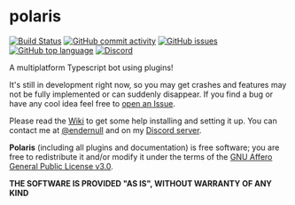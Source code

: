 # polaris

<a href="https://github.com/luksireiku/polaris/actions?query=workflow%3ADocker">
    <img alt="Build Status" src="https://github.com/luksireiku/polaris/workflows/Docker/badge.svg"></a>
<a href="https://github.com/luksireiku/polaris/commits/main">
    <img alt="GitHub commit activity" src="https://img.shields.io/github/commit-activity/m/luksireiku/polaris"></a>
<a href="https://github.com/luksireiku/polaris/issues">
    <img alt="GitHub issues" src="https://img.shields.io/github/issues/luksireiku/polaris"></a>
<a href="#">
    <img alt="GitHub top language" src="https://img.shields.io/github/languages/top/luksireiku/polaris"></a>
<a href="https://discord.gg/sSE7gDA3v6">
    <img alt="Discord" src="https://img.shields.io/discord/133155648891256832"></a>

A multiplatform Typescript bot using plugins!

It's still in development right now, so you may get crashes and features
may not be fully implemented or can suddenly disappear.
If you find a bug or have any cool idea feel free to [open an Issue](https://github.com/luksireiku/polaris/issues/new).

Please read the [Wiki](https://github.com/luksireiku/polaris/wiki) to get some help installing and setting it up.
You can contact me at [@endernull](https://telegram.me/endernull) and on my [Discord server](https://discord.gg/sSE7gDA3v6).

**Polaris** (including all plugins and documentation) is free software; you are free to redistribute it and/or modify it under the terms of the [GNU Affero General Public License v3.0](LICENSE).

**THE SOFTWARE IS PROVIDED "AS IS", WITHOUT WARRANTY OF ANY KIND**
